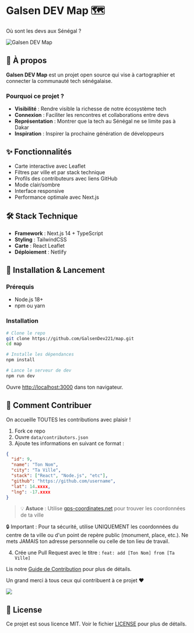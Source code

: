 # Galsen DEV Map 🗺️

Où sont les devs aux Sénégal ?

![Galsen DEV Map](public/preview.png)

## 🎯 À propos

**Galsen DEV Map** est un projet open source qui vise à cartographier et connecter la communauté tech sénégalaise.

### Pourquoi ce projet ?

- **Visibilité** : Rendre visible la richesse de notre écosystème tech
- **Connexion** : Faciliter les rencontres et collaborations entre devs
- **Représentation** : Montrer que la tech au Sénégal ne se limite pas à Dakar
- **Inspiration** : Inspirer la prochaine génération de développeurs

## ✨ Fonctionnalités

- Carte interactive avec Leaflet
- Filtres par ville et par stack technique
- Profils des contributeurs avec liens GitHub
- Mode clair/sombre
- Interface responsive
- Performance optimale avec Next.js

## 🛠️ Stack Technique

- **Framework** : Next.js 14 + TypeScript
- **Styling** : TailwindCSS
- **Carte** : React Leaflet
- **Déploiement** : Netlify

## 🚀 Installation & Lancement

### Prérequis

- Node.js 18+
- npm ou yarn

### Installation

```bash
# Clone le repo
git clone https://github.com/GalsenDev221/map.git
cd map

# Installe les dépendances
npm install

# Lance le serveur de dev
npm run dev
```

Ouvre [http://localhost:3000](http://localhost:3000) dans ton navigateur.

## 🤝 Comment Contribuer

On accueille TOUTES les contributions avec plaisir !

1. Fork ce repo
2. Ouvre `data/contributors.json`
3. Ajoute tes informations en suivant ce format :

```json
{
  "id": 9,
  "name": "Ton Nom",
  "city": "Ta Ville",
  "stack": ["React", "Node.js", "etc"],
  "github": "https://github.com/username",
  "lat": 14.xxxx,
  "lng": -17.xxxx
}
```

> 💡 **Astuce** : Utilise [gps-coordinates.net](https://www.gps-coordinates.net) pour trouver les coordonnées de ta ville

🔒 Important : Pour ta sécurité, utilise UNIQUEMENT les coordonnées du centre de ta ville ou d'un point de repère public (monument, place, etc.). Ne mets JAMAIS ton adresse personnelle ou celle de ton lieu de travail.

4. Crée une Pull Request avec le titre : `feat: add [Ton Nom] from [Ta Ville]`

Lis notre [Guide de Contribution](CONTRIBUTING.md) pour plus de détails.

Un grand merci à tous ceux qui contribuent à ce projet ❤️

<a href="https://github.com/GalsenDev221/map/graphs/contributors">
  <img src="https://contrib.rocks/image?repo=GalsenDev221/map" />
</a>

## 📜 License

Ce projet est sous licence MIT. Voir le fichier [LICENSE](LICENSE) pour plus de détails.
